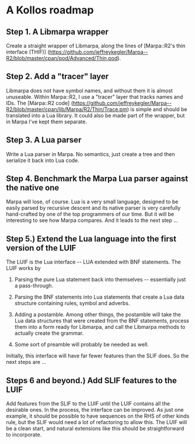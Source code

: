
A Kollos roadmap
================

Step 1.  A Libmarpa wrapper
---------------------------

Create a straight wrapper of Libmarpa, along the lines of 
[Marpa::R2's thin interface (THIF)]
(https://github.com/jeffreykegler/Marpa--R2/blob/master/cpan/pod/Advanced/Thin.pod).

Step 2.  Add a "tracer" layer
-----------------------------

Libmarpa does not have symbol names, and without them it is almost
unuseable.
Within Marpa::R2, I use
a "tracer" layer that tracks names and IDs.
The
[Marpa::R2 code]
(https://github.com/jeffreykegler/Marpa--R2/blob/master/cpan/lib/Marpa/R2/Thin/Trace.pm)
is simple and should be translated into a Lua library.
It could also be made part of the wrapper, but in Marpa I've kept them separate.

Step 3.  A Lua parser
---------------------

Write a Lua parser in Marpa.  No semantics, just create a tree and then serialize it back into Lua code.

Step 4.  Benchmark the Marpa Lua parser against the native one
--------------------------------------------------------------

Marpa will lose, of course.  Lua is a very small language, designed to be easily parsed
by recursive descent and its native parser is very carefully hand-crafted by one of the
top programmers of our time.
But it will be interesting to see how Marpa compares.
And it leads to the next step ...

Step 5.)  Extend the Lua language into the first version of the LUIF
--------------------------------------------------------------------

The LUIF is the Lua interface -- LUA extended with BNF statements.
The LUIF works by

1. Parsing the pure Lua statement back into themselves -- essentially just a pass-through.

2. Parsing the BNF statements into Lua statements that create a Lua data structure containing rules, symbol and adverbs.

3. Adding a postamble.  Among other things, the postamble will take the Lua data structures that were created from the BNF statements, process them into a form ready for Libmarpa, and call the Libmarpa methods to actually create the grammar.

4. Some sort of preamble will probably be needed as well.

Initially, this interface will have far fewer features than the SLIF does.
So the next steps are ...

Steps 6 and beyond.) Add SLIF features to the LUIF
--------------------------------------------------

Add features from the SLIF to the LUIF until the LUIF contains all the desirable
ones.
In the process, the interface can be improved.
As just one example,
it should be possible to have sequences on the RHS of other kinds
rule, but the SLIF would need a lot of refactoring to allow this.
The LUIF will be a clean start, and natural extensions like this
should be straightforward to incorporate.
